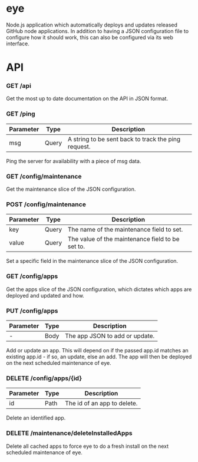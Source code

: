 # eye
Node.js application which automatically deploys and updates released GitHub node applications. In addition to having a JSON configuration file to configure how it should work, this can also be configured via its web interface.

# API

### GET /api
Get the most up to date documentation on the API in JSON format.

### GET /ping

| Parameter | Type | Description |
| --------- | ---- | ----------- |
| msg | Query | A string to be sent back to track the ping request. |

Ping the server for availability with a piece of msg data.

### GET /config/maintenance

Get the maintenance slice of the JSON configuration.

### POST /config/maintenance

| Parameter | Type | Description |
| --------- | ---- | ----------- |
| key | Query | The name of the maintenance field to set. |
| value | Query | The value of the maintenance field to be set to. |

Set a specific field in the maintenance slice of the JSON configuration.

### GET /config/apps

Get the apps slice of the JSON configuration, which dictates which apps are deployed and updated and how.

### PUT /config/apps

| Parameter | Type | Description |
| --------- | ---- | ----------- |
| - | Body | The app JSON to add or update. |

Add or update an app. This will depend on if the passed app.id matches an existing app.id - if so, an update, else an add. The app will then be deployed on the next scheduled maintenance of eye. 

### DELETE /config/apps/{id}

| Parameter | Type | Description |
| --------- | ---- | ----------- |
| id | Path | The id of an app to delete. |

Delete an identified app.

### DELETE /maintenance/deleteInstalledApps

Delete all cached apps to force eye to do a fresh install on the next scheduled maintenance of eye.

